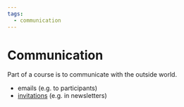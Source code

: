 ```yaml
---
tags:
  - communication
---
```


# Communication

Part of a course is to communicate with the outside world.

- emails (e.g. to participants)
- [invitations](invitations.md) (e.g. in newsletters)

